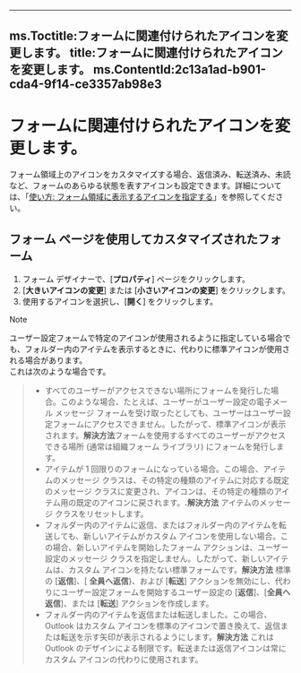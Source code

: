

---
ms.Toctitle:フォームに関連付けられたアイコンを変更します。
title:フォームに関連付けられたアイコンを変更します。
ms.ContentId:2c13a1ad-b901-cda4-9f14-ce3357ab98e3
---
# フォームに関連付けられたアイコンを変更します。


フォーム領域上のアイコンをカスタマイズする場合、返信済み、転送済み、未読など、フォームのあらゆる状態を表すアイコンも設定できます。詳細については、「[使い方: フォーム領域に表示するアイコンを指定する](9ffb9f46-a3b9-d90c-6771-9cd9f9b2e04a.md)」を参照してください。



## フォーム ページを使用してカスタマイズされたフォーム

1. フォーム デザイナーで、[**プロパティ**] ページをクリックします。
2. [**大きいアイコンの変更**] または [**小さいアイコンの変更**] をクリックします。
3. 使用するアイコンを選択し、[**開く**] をクリックします。


>[!NOTE]
>ユーザー設定フォームで特定のアイコンが使用されるように指定している場合でも、フォルダー内のアイテムを表示するときに、代わりに標準アイコンが使用される場合があります。  
これは次のような場合です。


>- すべてのユーザーがアクセスできない場所にフォームを発行した場合。このような場合、たとえば、ユーザーがユーザー設定の電子メール メッセージ フォームを受け取ったとしても、ユーザーはユーザー設定フォームにアクセスできません。したがって、標準アイコンが表示されます。**解決方法**フォームを使用するすべてのユーザーがアクセスできる場所 (通常は組織フォーム ライブラリ) にフォームを発行します。
>- アイテムが 1 回限りのフォームになっている場合。この場合、アイテムのメッセージ クラスは、その特定の種類のアイテムに対応する既定のメッセージ クラスに変更され、アイコンは、その特定の種類のアイテム用の既定のアイコンに戻されます。**.解決方法** アイテムのメッセージ クラスをリセットします。
>- フォルダー内のアイテムに返信、またはフォルダー内のアイテムを転送しても、新しいアイテムがカスタム アイコンを使用しない場合。この場合、新しいアイテムを開始したフォーム アクションは、ユーザー設定のメッセージ クラスを指定しません。したがって、新しいアイテムは、カスタム アイコンを持たない標準フォームです。**解決方法** 標準の [**返信**]、[ **全員へ返信**}、および [**転送**] アクションを無効にし、代わりにユーザー設定フォームを開始するユーザー設定の [**返信**]、[**全員へ返信**]、または [**転送**] アクションを作成します。
>- フォルダー内のアイテムを返信または転送しました。この場合、Outlook はカスタム アイコンを標準のアイコンで置き換えて、返信または転送を示す矢印が表示されるようにします。**解決方法** これは Outlook のデザインによる制限です。転送または返信アイコンは常にカスタム アイコンの代わりに使用されます。







